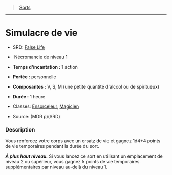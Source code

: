 ﻿---
!SpellItem
Name: Simulacre de vie
AltName: '[False Life](srd_spells_false_life.md)'
Type: Nécromancie
Level: 1
CastingTime: 1 action
Range: personnelle
Components: V, S, M (une petite quantité d'alcool ou de spiritueux)
Duration: 1 heure
Classes: '[Ensorceleur](hd_sorcerer.md), [Magicien](hd_wizard.md)'
Family: SpellHD
Source: (MDR p)(SRD)
Id: spells_hd.md#simulacre-de-vie
ParentLink: spells_hd.md#sorts
ParentName: Sorts
NameLevel: 1
Attributes:
  Name: Simulacre de vie
  Markdown: >+
    # <!--Name-->Simulacre de vie<!--/Name-->


    - SRD: <!--AltName-->[False Life](srd_spells_false_life.md)<!--/AltName-->


    -  <!--Type-->Nécromancie<!--/Type--> de niveau <!--Level-->1<!--/Level-->


    - **Temps d'incantation :** <!--CastingTime-->1 action<!--/CastingTime-->


    - **Portée :** <!--Range-->personnelle<!--/Range-->


    - **Composantes :** <!--Components-->V, S, M (une petite quantité d'alcool ou de spiritueux)<!--/Components-->


    - **Durée :** <!--Duration-->1 heure<!--/Duration-->


    - Classes: <!--Classes-->[Ensorceleur](hd_sorcerer.md), [Magicien](hd_wizard.md)<!--/Classes-->


    - Source: <!--Source-->(MDR p)(SRD)<!--/Source-->


    ### Description


    Vous renforcez votre corps avec un ersatz de vie et gagnez 1d4+4 points de vie temporaires pendant la durée du sort.


    **_À plus haut niveau._** Si vous lancez ce sort en utilisant un emplacement de niveau 2 ou supérieur, vous gagnez 5 points de vie temporaires supplémentaires par niveau au-delà du niveau 1.

  AltName: '[False Life](srd_spells_false_life.md)'
  Type: Nécromancie
  Level: 1
  CastingTime: 1 action
  Range: personnelle
  Components: V, S, M (une petite quantité d'alcool ou de spiritueux)
  Duration: 1 heure
  Classes: '[Ensorceleur](hd_sorcerer.md), [Magicien](hd_wizard.md)'
  Source: (MDR p)(SRD)
AttributesDictionary: >+
  Name: Simulacre de vie

  Markdown: >+

    # <!--Name-->Simulacre de vie<!--/Name-->





    - SRD: <!--AltName-->[False Life](srd_spells_false_life.md)<!--/AltName-->





    -  <!--Type-->Nécromancie<!--/Type--> de niveau <!--Level-->1<!--/Level-->





    - **Temps d'incantation :** <!--CastingTime-->1 action<!--/CastingTime-->





    - **Portée :** <!--Range-->personnelle<!--/Range-->





    - **Composantes :** <!--Components-->V, S, M (une petite quantité d'alcool ou de spiritueux)<!--/Components-->





    - **Durée :** <!--Duration-->1 heure<!--/Duration-->





    - Classes: <!--Classes-->[Ensorceleur](hd_sorcerer.md), [Magicien](hd_wizard.md)<!--/Classes-->





    - Source: <!--Source-->(MDR p)(SRD)<!--/Source-->





    ### Description





    Vous renforcez votre corps avec un ersatz de vie et gagnez 1d4+4 points de vie temporaires pendant la durée du sort.





    **_À plus haut niveau._** Si vous lancez ce sort en utilisant un emplacement de niveau 2 ou supérieur, vous gagnez 5 points de vie temporaires supplémentaires par niveau au-delà du niveau 1.



  AltName: '[False Life](srd_spells_false_life.md)'

  Type: Nécromancie

  Level: 1

  CastingTime: 1 action

  Range: personnelle

  Components: V, S, M (une petite quantité d'alcool ou de spiritueux)

  Duration: 1 heure

  Classes: '[Ensorceleur](hd_sorcerer.md), [Magicien](hd_wizard.md)'

  Source: (MDR p)(SRD)

---
> [Sorts](hd_spells.md)

---

# Simulacre de vie

- SRD: [False Life](srd_spells_false_life.md)

-  Nécromancie de niveau 1

- **Temps d'incantation :** 1 action

- **Portée :** personnelle

- **Composantes :** V, S, M (une petite quantité d'alcool ou de spiritueux)

- **Durée :** 1 heure

- Classes: [Ensorceleur](hd_sorcerer.md), [Magicien](hd_wizard.md)

- Source: (MDR p)(SRD)

### Description

Vous renforcez votre corps avec un ersatz de vie et gagnez 1d4+4 points de vie temporaires pendant la durée du sort.

**_À plus haut niveau._** Si vous lancez ce sort en utilisant un emplacement de niveau 2 ou supérieur, vous gagnez 5 points de vie temporaires supplémentaires par niveau au-delà du niveau 1.

